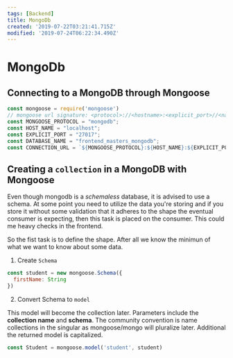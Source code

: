 ```yaml
---
tags: [Backend]
title: MongoDb
created: '2019-07-22T03:21:41.715Z'
modified: '2019-07-24T06:22:34.490Z'
---
```


# MongoDb

## Connecting to a MongoDB through Mongoose
```js
const mongoose = require('mongoose')
// mongoose url signature: <protocol>://<hostname>:<explicit_port>//<name_of_database>
const MONGOOSE_PROTOCOL = "mongodb";
const HOST_NAME = "localhost";
const EXPLICIT_PORT = "27017";
const DATABASE_NAME = "frontend_masters_mongodb";
const CONNECTION_URL = `${MONGOOSE_PROTOCOL}:${HOST_NAME}:${EXPLICIT_PORT}:${DATABASE_NAME}`;

```
## Creating a `collection` in a MongoDB with Mongoose

Even though mongodb is a *schemaless* database, it is advised to use a schema. At some point you need to utilize the data you're storing and if you store it without some validation that it adheres to the shape the eventual consumer is expecting, then this task is placed on the consumer. This could me heavy checks in the frontend. 

So the fist task is to define the shape. After all we know the minimun of what we want to know about some data.

1. Create `Schema`

```js
const student = new mongoose.Schema({
  firstName: String
})
```

2. Convert Schema to `model` 

This model will become the collection later. Parameters include the **collection name** and **schema**. The community convention is name collections in the singular as mongoose/mongo will pluralize later. Additional the returned model is capitalized.

```js
const Student = mongoose.model('student', student)
```
